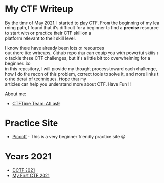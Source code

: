 # My CTF Writeup

By the time of May 2021, I started to play CTF. From the beginning of my learning path, I found that it's difficult for a beginner to find a **precise** resource to start with or practice their CTF skill on a platform relevant to their skill level. 

I know there have already been lots of resources out there like writeups, Github repo that can equip you with powerful skills to tackle these CTF challenges, but it's a little bit too overwhelming for a beginner. So in this repository, I will provide my thought process toward each challenge, how I do the recon of this problem, correct tools to solve it, and more links to the detail of techniques. Hope that my articles can help you understand more about CTF. Have Fun !!

About me:
- [CTFTime Team: AtLas9](https://ctftime.org/team/154996)

# Practice Site

- [Picoctf](https://picoctf.org/) - This is a very beginner friendly practice site 😀

# Years 2021

- [DCTF 2021](https://ctftime.org/event/1361)
- [My First CTF 2021](https://ais3.org/mfctf/)